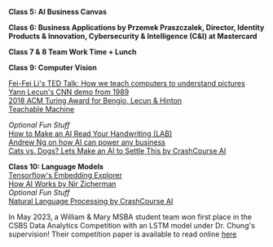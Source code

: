 **Class 5:	AI Business Canvas** 

**Class 6: Business Applications by Przemek Praszczalek, Director, Identity Products & Innovation, Cybersecurity & Intelligence (C&I) at Mastercard**  

**Class 7 & 8	Team Work Time + Lunch**

**Class 9: Computer Vision**

[Fei-Fei Li's TED Talk: How we teach computers to understand pictures](https://youtu.be/40riCqvRoMs)  
[Yann Lecun's CNN demo from 1989](https://www.youtube.com/watch?v=FwFduRA_L6Q)  
[2018 ACM Turing Award for Bengio, Lecun & Hinton](https://www.youtube.com/watch?v=HzilDIhWhrE)  
[Teachable Machine](https://teachablemachine.withgoogle.com/train)  

*Optional Fun Stuff*  
[How to Make an AI Read Your Handwriting (LAB)](https://www.pbs.org/video/how-to-make-an-ai-read-your-handwriting-lab-5-oh9flk/)  
[Andrew Ng on how AI can power any business](https://www.ted.com/talks/andrew_ng_how_ai_could_empower_any_business?language=en)  
[Cats vs. Dogs? Lets Make an AI to Settle This by CrashCourse AI](https://www.pbs.org/video/cats-vs-dogs-lets-make-an-ai-to-settle-this-lab-19-rp1lwa/)  

**Class 10:	Language Models**  
[Tensorflow's Embedding Explorer](https://projector.tensorflow.org/)  
[How AI Works by Nir Zicherman](https://every.to/p/how-ai-works?fbclid=IwAR2KWfiKq627x9SxpTpZojaxHSjaA0zcEELySUyEGhD7jbWzcS3vFNyJ4OI)  
*Optional Fun Stuff*  
[Natural Language Processing by CrashCourse AI](https://www.pbs.org/video/natural-language-processing-7-eroyod/)  
  
In May 2023, a William & Mary MSBA student team won first place in the CSBS Data Analytics Competition with an LSTM model under Dr. Chung's supervision! Their competition paper is available to read online [here](https://www.csbs.org/data-analytics-competition)  
